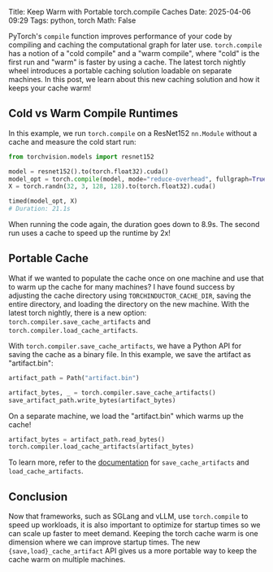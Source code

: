 Title: Keep Warm with Portable torch.compile Caches
Date: 2025-04-06 09:29
Tags: python, torch
Math: False

PyTorch's `compile` function improves performance of your code by compiling and caching the computational graph for later use. `torch.compile` has a notion of a "cold compile" and a "warm compile", where "cold" is the first run and "warm" is faster by using a cache. The latest torch nightly wheel introduces a portable caching solution loadable on separate machines. In this post, we learn about this new caching solution and how it keeps your cache warm!

## Cold vs Warm Compile Runtimes

In this example, we run `torch.compile` on a ResNet152 `nn.Module` without a cache and measure the cold start run:

```python
from torchvision.models import resnet152

model = resnet152().to(torch.float32).cuda()
model_opt = torch.compile(model, mode="reduce-overhead", fullgraph=True)
X = torch.randn(32, 3, 128, 128).to(torch.float32).cuda()

timed(model_opt, X)
# Duration: 21.1s
```

When running the code again, the duration goes down to 8.9s. The second run uses a cache to speed up the runtime by 2x!

## Portable Cache

What if we wanted to populate the cache once on one machine and use that to warm up the cache for many machines? I have found success by adjusting the cache directory using `TORCHINDUCTOR_CACHE_DIR`, saving the entire directory, and loading the directory on the new machine. With the latest torch nightly, there is a new option: `torch.compiler.save_cache_artifacts` and `torch.compiler.load_cache_artifacts`.

With `torch.compiler.save_cache_artifacts`, we have a Python API for saving the cache as a binary file. In this example, we save the artifact as "artifact.bin":

```python
artifact_path = Path("artifact.bin")

artifact_bytes, _ = torch.compiler.save_cache_artifacts()
save_artifact_path.write_bytes(artifact_bytes)
```

On a separate machine, we load the "artifact.bin" which warms up the cache!

```python
artifact_bytes = artifact_path.read_bytes()
torch.compiler.load_cache_artifacts(artifact_bytes)
```

To learn more, refer to the [documentation](https://pytorch.org/tutorials/recipes/torch_compile_caching_tutorial.html#torch-compile-end-to-end-caching-mega-cache) for `save_cache_artifacts` and `load_cache_artifacts`.

## Conclusion

Now that frameworks, such as SGLang and vLLM, use `torch.compile` to speed up workloads, it is also important to optimize for startup times so we can scale up faster to meet demand. Keeping the torch cache warm is one dimension where we can improve startup times. The new `{save,load}_cache_artifact` API gives us a more portable way to keep the cache warm on multiple machines.
